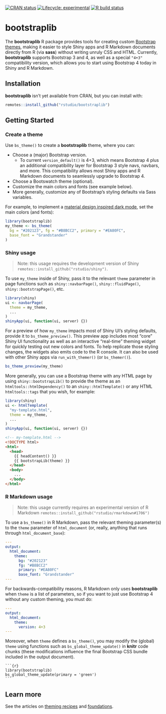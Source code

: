 
<!-- badges: start -->

[![CRAN
status](https://www.r-pkg.org/badges/version/bootstraplib)](https://cran.r-project.org/package=bootstraplib)
[![Lifecycle:
experimental](https://img.shields.io/badge/lifecycle-experimental-orange.svg)](https://www.tidyverse.org/lifecycle/#experimental)
[![R build
status](https://github.com/rstudio/bootstraplib/workflows/R-CMD-check/badge.svg)](https://github.com/rstudio/bootstraplib/actions)
<!-- badges: end -->

# bootstraplib

The **bootstraplib** R package provides tools for creating custom
[Bootstrap
themes](https://getbootstrap.com/docs/4.4/getting-started/theming/),
making it easier to style Shiny apps and R Markdown documents directly
from R (via **sass**) without writing unruly CSS and HTML. Currently,
**bootstraplib** supports Bootstrap 3 and 4, as well as a special
`"4+3"` compatibility version, which allows you to start using Bootstrap
4 today in Shiny and R Markdown.

## Installation

**bootstraplib** isn’t yet available from CRAN, but you can install
with:

``` r
remotes::install_github("rstudio/bootstraplib")
```

## Getting Started

### Create a theme

Use `bs_theme()` to create a **bootstraplib** theme, where you can:

  - Choose a (major) Bootstrap version.
      - To current `version_default()` is 4+3, which means Bootstrap 4
        plus an additional compatibility layer for Bootstrap 3 style
        navs, navbars, and more. This compatibility allows most Shiny
        apps and R Markdown documents to seamlessly upgrade to Bootstrap
        4.
  - Choose a Bootswatch theme (optional).
  - Customize the main colors and fonts (see example below).
  - More generally, customize any of Bootstrap’s styling defaults via
    Sass variables.

For example, to implement a [material design inspired dark
mode](https://material.io/design/color/dark-theme.html), set the main
colors (and fonts):

``` r
library(bootstraplib)
my_theme <- bs_theme(
  bg = "#202123", fg = "#B8BCC2", primary = "#EA80FC", 
  base_font = "Grandstander"
)
```

### Shiny usage

> Note: this usage requires the development version of Shiny
> `remotes::install_github("rstudio/shiny")`.

To use `my_theme` inside of Shiny, pass it to the relevant `theme`
parameter in page functions such as `shiny::navbarPage()`,
`shiny::fluidPage()`, `shiny::bootstrapPage()`, etc.

``` r
library(shiny)
ui <- navbarPage(
  theme = my_theme,
  ...
)
shinyApp(ui, function(ui, server) {})
```

For a preview of how `my_theme` impacts most of Shiny UI’s styling
defaults, provide it to `bs_theme_preview()`. This preview app includes
most “core” Shiny UI functionality as well as an interactive “real-time”
theming widget for quickly testing out new colors and fonts. To help
replicate those styling changes, the widgets also emits code to the R
console. It can also be used with other Shiny apps via
`run_with_themer()` (or `bs_themer()`).

``` r
bs_theme_preview(my_theme)
```

More generally, you can use a Bootstrap theme with any HTML page by
using `shiny::bootstrapLib()` to provide the theme as an
`htmltools::htmlDependency()` to an `shiny::htmlTemplate()` or any HTML
`htmltools::tags` that you wish, for example:

``` r
library(shiny)
ui <- htmlTemplate(
  "my-template.html",
  theme = my_theme,
  ...
)
shinyApp(ui, function(ui, server) {})
```

``` html
<!-- my-template.html -->
<!DOCTYPE html>
<html>
  <head>
    {{ headContent() }}
    {{ bootstrapLib(theme) }}
  </head>
  <body>
    ...
  </body>
</html>
```

### R Markdown usage

> Note: this usage currently requires an experimental version of R
> Markdown `remotes::install_github("rstudio/rmarkdown#1706")`

To use a `bs_theme()` in R Markdown, pass the relevant theming
parameter(s) to the `theme` parameter of `html_document` (or, really,
anything that runs through `html_document_base`):

``` yaml
---
output:
  html_document:
    theme:
      bg: "#202123"
      fg: "#B8BCC2"
      primary: "#EA80FC"
      base_font: "Grandstander"
---
```

For backwards-compatibility reasons, R Markdown only uses
**bootstraplib** when `theme` is a list of parameters, so if you want to
just use Bootstrap 4 without any custom theming, you must do:

``` yaml
---
output:
  html_document:
    theme:
      version: 4+3
---
```

Moreover, when `theme` defines a `bs_theme()`, you may modify the
(global) `theme` using functions such as `bs_global_theme_update()` in
**knitr** code chunks (these modifications influence the final Bootstrap
CSS bundle included in the output document).

    ```{r}
    library(bootstraplib)
    bs_global_theme_update(primary = 'green')
    ```

## Learn more

See the articles on [theming
recipes](https://rstudio.github.io/bootstraplib/articles/recipes.html)
and
[foundations](https://rstudio.github.io/bootstraplib/articles/foundations.html).
